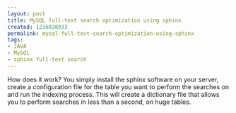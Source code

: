 ```yaml
---
layout: post
title: MySQL full-text search optimization using sphinx
created: 1236838933
permalink: mysql-full-text-search-optimization-using-sphinx
tags:
- JAVA
- MySQL
- sphinx full-text search
---
```

<p>How does it work? You simply install the sphinx software on your server, create a configuration file for the table you want to perform the searches on and run the indexing process. This will create a dictionary file that allows you to perform searches in less than a second, on huge tables.</p>
